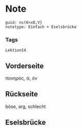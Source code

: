 # Note
```
guid: ns(6<xD,V}
notetype: Einfach + Eselsbrücke
```

### Tags
```
Lektion14
```

## Vorderseite
πονηρός, ά, όν

## Rückseite
böse, arg, schlecht

## Eselsbrücke

